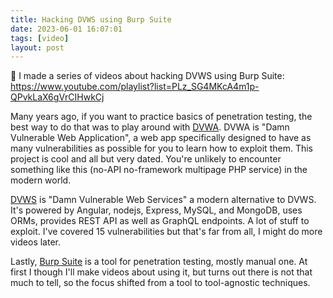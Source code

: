 ```yaml
---
title: Hacking DVWS using Burp Suite
date: 2023-06-01 16:07:01
tags: [video]
layout: post
---
```


🎥 I made a series of videos about hacking DVWS using Burp Suite:
<https://www.youtube.com/playlist?list=PLz_SG4MKcA4m1p-QPvkLaX6gVrCIHwkCj>

Many years ago, if you want to practice basics of penetration testing, the best way to do that was to play around with [DVWA](https://github.com/digininja/DVWA). DVWA is "Damn Vulnerable Web Application", a web app specifically designed to have as many vulnerabilities as possible for you to learn how to exploit them. This project is cool and all but very dated. You're unlikely to encounter something like this (no-API no-framework multipage PHP service) in the modern world.

[DVWS](https://github.com/snoopysecurity/dvws-node) is "Damn Vulnerable Web Services" a modern alternative to DVWS. It's powered by Angular, nodejs, Express, MySQL, and MongoDB, uses ORMs, provides REST API as well as GraphQL endpoints. A lot of stuff to exploit. I've covered 15 vulnerabilities but that's far from all, I might do more videos later.

Lastly, [Burp Suite](https://portswigger.net/burp) is a tool for penetration testing, mostly manual one. At first I though I'll make videos about using it, but turns out there is not that much to tell, so the focus shifted from a tool to tool-agnostic techniques.
